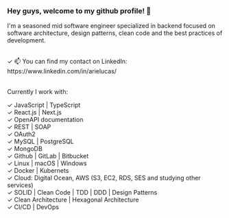 ### Hey guys, welcome to my github profile! 👋

I'm a seasoned mid software engineer specialized in backend focused on software architecture, design patterns, clean code and the best practices of development.

<br />
✓ 📫 You can find my contact on LinkedIn: https://www.linkedin.com/in/arielucas/
<br />
<br />

Currently I work with:

✓ JavaScript | TypeScript
<br />
✓ React.js | Next.js
<br />
✓ OpenAPI documentation
<br />
✓ REST | SOAP
<br />
✓ OAuth2
<br />
✓ MySQL | PostgreSQL
<br />
✓ MongoDB
<br />
✓ Github | GitLab | Bitbucket
<br />
✓ Linux | macOS | Windows
<br />
✓ Docker | Kubernets
<br />
✓ Cloud: Digital Ocean, AWS (S3, EC2, RDS, SES and studying other services)
<br />
✓ SOLID | Clean Code | TDD | DDD | Design Patterns
<br />
✓ Clean Architecture | Hexagonal Architecture
<br />
✓ CI/CD | DevOps
<br />
